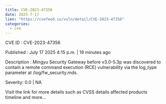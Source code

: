 ```yaml
---
title: CVE-2023-47356
date: 2025-7-17
lien: "https://cvefeed.io/vuln/detail/CVE-2023-47356"
categories:
  - cve
---
```


CVE ID : CVE-2023-47356

Published :  July 17
2025
4:15 p.m. | 19 minutes ago

Description : Mingyu Security Gateway before v3.0-5.3p was discovered to contain a remote command execution (RCE) vulnerability via the log_type parameter at /log/fw_security.mds.

Severity: 0.0 | NA

Visit the link for more details
such as CVSS details
affected products
timeline
and more...
